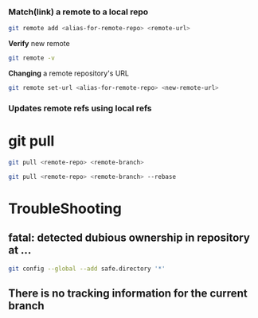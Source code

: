 ### Match(link) a remote to a local repo
```bash
git remote add <alias-for-remote-repo> <remote-url>
```
**Verify** new remote
```bash
git remote -v
```
**Changing** a remote repository's URL
```bash
git remote set-url <alias-for-remote-repo> <new-remote-url>
```
### Updates remote refs using local refs

# git pull
```bash
git pull <remote-repo> <remote-branch>
```
```bash
git pull <remote-repo> <remote-branch> --rebase
```


# TroubleShooting
## fatal: detected dubious ownership in repository at ...

```bash
git config --global --add safe.directory '*'
```
## There is no tracking information for the current branch


